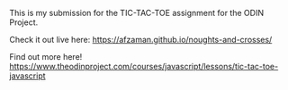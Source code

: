 This is my submission for the TIC-TAC-TOE assignment for the ODIN Project.

Check it out live here: https://afzaman.github.io/noughts-and-crosses/

Find out more here! https://www.theodinproject.com/courses/javascript/lessons/tic-tac-toe-javascript
